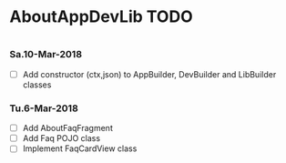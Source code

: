 #
# AboutAppDevLib TODO
#

### Sa.10-Mar-2018
- [ ] Add constructor (ctx,json) to AppBuilder, DevBuilder and LibBuilder classes

### Tu.6-Mar-2018
- [ ] Add AboutFaqFragment
- [ ] Add Faq POJO class
- [ ] Implement FaqCardView class